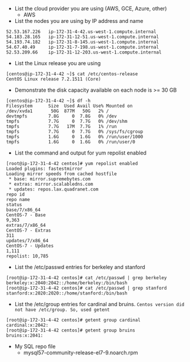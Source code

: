 * List the cloud provider you are using (AWS, GCE, Azure, other)
	* AWS
* List the nodes you are using by IP address and name

```
52.53.167.226	ip-172-31-4-42.us-west-1.compute.internal
54.183.28.165	ip-172-31-12-51.us-west-1.compute.internal
54.193.74.182	ip-172-31-8-145.us-west-1.compute.internal
54.67.40.49		ip-172-31-7-198.us-west-1.compute.internal
52.53.209.66	ip-172-31-12-203.us-west-1.compute.internal
``` 
* List the Linux release you are using

```
[centos@ip-172-31-4-42 ~]$ cat /etc/centos-release
CentOS Linux release 7.2.1511 (Core)
```
* Demonstrate the disk capacity available on each node is >= 30 GB

```
[centos@ip-172-31-4-42 ~]$ df -h
Filesystem      Size  Used Avail Use% Mounted on
/dev/xvda1       50G  877M   50G   2% /
devtmpfs        7.8G     0  7.8G   0% /dev
tmpfs           7.7G     0  7.7G   0% /dev/shm
tmpfs           7.7G   17M  7.7G   1% /run
tmpfs           7.7G     0  7.7G   0% /sys/fs/cgroup
tmpfs           1.6G     0  1.6G   0% /run/user/1000
tmpfs           1.6G     0  1.6G   0% /run/user/0
```

* List the command and output for yum repolist enabled

```
[root@ip-172-31-4-42 centos]# yum repolist enabled
Loaded plugins: fastestmirror
Loading mirror speeds from cached hostfile
 * base: mirror.supremebytes.com
 * extras: mirror.scalabledns.com
 * updates: repos.lax.quadranet.com
repo id                                                                      repo name                                                                      status
base/7/x86_64                                                                CentOS-7 - Base                                                                9,363
extras/7/x86_64                                                              CentOS-7 - Extras                                                                311
updates/7/x86_64                                                             CentOS-7 - Updates                                                             1,111
repolist: 10,785
```

* List the /etc/passwd entries for berkeley and stanford

```
[root@ip-172-31-4-42 centos]# cat /etc/passwd | grep berkeley
berkeley:x:2040:2042::/home/berkeley:/bin/bash
[root@ip-172-31-4-42 centos]# cat /etc/passwd | grep stanford
stanford:x:2020:2020::/home/stanford:/bin/bash
```

* List the /etc/group entries for cardinal and bruins. `Centos version did not have /etc/group. So, used getent `

```
[root@ip-172-31-4-42 centos]# getent group cardinal
cardinal:x:2042:
[root@ip-172-31-4-42 centos]# getent group bruins
bruins:x:2041:

```

* My SQL repo file
 	* mysql57-community-release-el7-9.noarch.rpm